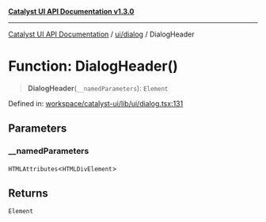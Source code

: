 [**Catalyst UI API Documentation v1.3.0**](../../../README.md)

---

[Catalyst UI API Documentation](../../../README.md) / [ui/dialog](../README.md) / DialogHeader

# Function: DialogHeader()

> **DialogHeader**(`__namedParameters`): `Element`

Defined in: [workspace/catalyst-ui/lib/ui/dialog.tsx:131](https://github.com/TheBranchDriftCatalyst/catalyst-ui/blob/main/lib/ui/dialog.tsx#L131)

## Parameters

### \_\_namedParameters

`HTMLAttributes`\<`HTMLDivElement`\>

## Returns

`Element`
